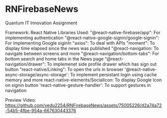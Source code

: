 # RNFirebaseNews
Quantum IT Innovation Assignment

Framework: React Native 
Libraries Used:
    "@react-native-firebase/app": For implementing authentication
    "@react-native-google-signin/google-signin": For implementing Google siginIn
    "axios": To deal with APIs
    "moment": To display time elapsed since the news was published
    "@react-navigation: To navigate between screens and more
    "@react-navigation/bottom-tabs": For bottom search and home tabs in the News page
    "@react-navigation/drawer": To implemenet side profile drawer which has sign out button
    "react-native/Linking": To open the urls in browser
    '@react-native-async-storage/async-storage': To implement persistant login using cache memory and more
    react-native-elements/SocialIcon: To display Google Icon on signin button
    'react-native-gesture-handler': To support gestures in navigation
    
Preview Video:
https://github.com/vedu2254/RNFirebaseNews/assets/75005226/d2a74a72-54b5-4fbe-954a-667630443376

